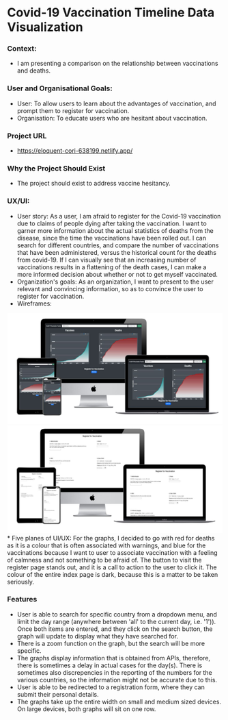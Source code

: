 # Covid-19 Vaccination Timeline Data Visualization

### Context:
* I am presenting a comparison on the relationship between vaccinations and deaths.

### User and Organisational Goals:
* User: To allow users to learn about the advantages of vaccination, and prompt them to register for vaccination.
* Organisation: To educate users who are hesitant about vaccination.

### Project URL
* https://eloquent-cori-638199.netlify.app/

### Why the Project Should Exist
* The project should exist to address vaccine hesitancy.

### UX/UI:
* User story: As a user, I am afraid to register for the Covid-19 vaccination due to claims of people dying after taking the vaccination. I want to garner more information about the actual statistics of deaths from the disease, since the time the vaccinations have been rolled out. I can search for different countries, and compare the number of vaccinations that have been administered, versus the historical count for the deaths from covid-19. If I can visually see that an increasing number of vaccinations results in a flattening of the death cases, I can make a more informed decision about whether or not to get myself vaccinated.
* Organization's goals: As an organization, I want to present to the user relevant and convincing information, so as to convince the user to register for vaccination.
* Wireframes:
<div class='container-fluid'>
<img src='mockups/mockup_index.JPG' class='img-fluid'>
<img src='mockups/mockup_form.JPG' class='img-fluid'>
</div>
* Five planes of UI/UX: For the graphs, I decided to go with red for deaths as it is a colour that is often associated with warnings, and blue for the vaccinations because I want to user to associate vaccination with a feeling of calmness and not something to be afraid of. The button to visit the register page stands out, and it is a call to action to the user to click it. The colour of the entire index page is dark, because this is a matter to be taken seriously.

### Features
* User is able to search for specific country from a dropdown menu, and limit the day range (anywhere between 'all' to the current day, i.e. '1')). Once both items are entered, and they click on the search button, the graph will update to display what they have searched for.
* There is a zoom function on the graph, but the search will be more specific.
* The graphs display information that is obtained from APIs, therefore, there is sometimes a delay in actual cases for the day(s). There is sometimes also discrepencies in the reporting of the numbers for the various countries, so the information might not be accurate due to this.
* User is able to be redirected to a registration form, where they can submit their personal details.
* The graphs take up the entire width on small and medium sized devices. On large devices, both graphs will sit on one row.